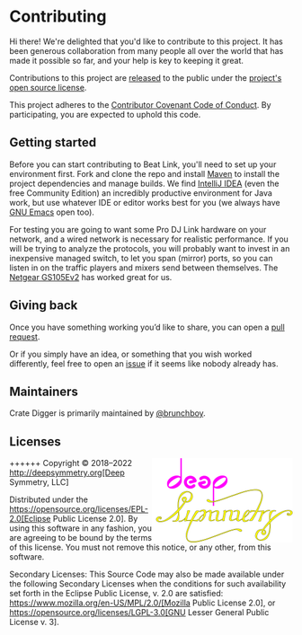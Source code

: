 # Contributing

Hi there! We're delighted that you'd like to contribute to this project.
It has been generous collaboration from many people all over the world
that has made it possible so far, and your help is key to keeping it
great.

Contributions to this project are [released][contributions-released]
to the public under the [project's open source license](#licenses).

This project adheres to the
[Contributor Covenant Code of Conduct][covenant].
By participating, you are expected to uphold this code.

## Getting started

Before you can start contributing to Beat Link, you'll need to set up
your environment first. Fork and clone the repo and install
[Maven][maven] to install the project dependencies and manage builds.
We find [IntelliJ IDEA][idea] (even the free Community Edition) an
incredibly productive environment for Java work, but use whatever IDE
or editor works best for you (we always have [GNU Emacs][emacs] open
too).

For testing you are going to want some Pro DJ Link hardware on your
network, and a wired network is necessary for realistic performance.
If you will be trying to analyze the protocols, you will probably want
to invest in an inexpensive managed switch, to let you span (mirror)
ports, so you can listen in on the traffic players and mixers send
between themselves. The [Netgear GS105Ev2][switch] has worked great
for us.

## Giving back

Once you have something working you’d like to share, you can open a
[pull request][pulls].

Or if you simply have an idea, or something that you wish worked
differently, feel free to open an [issue][issues] if it seems like
nobody already has.

## Maintainers

Crate Digger is primarily maintained by [@brunchboy][brunchboy].

## Licenses

+++<a href="http://deepsymmetry.org"><img src="doc/assets/DS-logo-github.png"
      style="float:right" alt="Deep Symmetry logo" width="250" height="150"></a>+++
Copyright © 2018–2022 http://deepsymmetry.org[Deep Symmetry, LLC]

Distributed under the
https://opensource.org/licenses/EPL-2.0[Eclipse Public License
2.0]. By using this software in any fashion, you
are agreeing to be bound by the terms of this license. You must not
remove this notice, or any other, from this software.

Secondary Licenses: This Source Code may also be made available under
the following Secondary Licenses when the conditions for such
availability set forth in the Eclipse Public License, v. 2.0 are
satisfied: https://www.mozilla.org/en-US/MPL/2.0/[Mozilla Public
License 2.0], or https://opensource.org/licenses/LGPL-3.0[GNU Lesser
General Public License v. 3].

[contributions-released]: https://help.github.com/articles/github-terms-of-service/#6-contributions-under-repository-license
[covenant]: http://contributor-covenant.org/
[maven]: https://maven.apache.org
[idea]: https://www.jetbrains.com/idea/
[emacs]: https://www.gnu.org/software/emacs/
[switch]: https://smile.amazon.com/gp/product/B00HGLVZLY/
[pulls]: https://github.com/Deep-Symmetry/crate-digger/pulls
[issues]: https://github.com/Deep-Symmetry/crate-digger/issues
[brunchboy]: https://github.com/brunchboy
